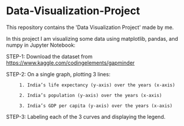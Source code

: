# Data-Visualization-Project

This repository contains the 'Data Visualization Project' made by me.

In this project I am visualizing some data using matplotlib, pandas, and numpy in Jupyter Notebook:

STEP-1: Download the dataset from https://www.kaggle.com/codingelements/gapminder

STEP-2: On a single graph, plotting 3 lines:

         1. India’s life expectancy (y-axis) over the years (x-axis)

         2. India’s population (y-axis) over the years (x-axis)

         3. India’s GDP per capita (y-axis) over the years (x-axis)

STEP-3: Labeling each of the 3 curves and displaying the legend.
